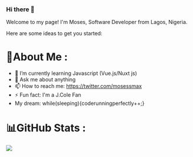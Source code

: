 ### Hi there 👋

Welcome to my page!
I'm Moses, Software Developer from  Lagos, Nigeria.
<!--
**adebayo-moses/Adebayo-Moses** is a ✨ _special_ ✨ repository because its `README.md` (this file) appears on your GitHub profile. -->
Here are some ideas to get you started:
# 💫About Me :

- 🌱 I’m currently learning Javascript (Vue.js/Nuxt js)
- 💬 Ask me about anything
- 📫 How to reach me: https://twitter.com/mosessmax
- ⚡ Fun fact: I'm a J.Cole Fan
- My dream: while(sleeping){coderunningperfectly++;}


# 📊GitHub Stats :
![](https://github-readme-stats.vercel.app/api?username=adebayo-moses&theme=nord&hide_border=true&include_all_commits=false&count_private=true)<br/>
